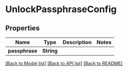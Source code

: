 # UnlockPassphraseConfig

## Properties

Name | Type | Description | Notes
------------ | ------------- | ------------- | -------------
**passphrase** | **String** |  | 

[[Back to Model list]](../README.md#documentation-for-models) [[Back to API list]](../README.md#documentation-for-api-endpoints) [[Back to README]](../README.md)


